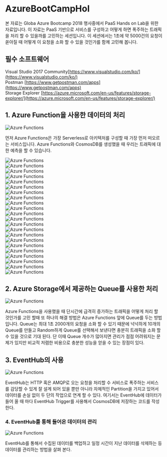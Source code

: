 # AzureBootCampHol
본 자료는 Globa Azure Bootcamp 2018 행사중에서 PaaS Hands on Lab을 위한 자료입니다. 이 자료는 PaaS 기반으로 서비스를 구성하고 어떻게 하면 폭주하는 트래픽을 처리 할 수 있을까를 고민하는 세션입니다. 
 이 세션에서는 1초에 약 5000건의 요청이 쏟아질 때 어떻게 이 요청을 소화 할 수 있을 것인가를 함께 고민해 봅니다. 

## 필수 소프트웨어

Visual Studio 2017 Community[https://www.visualstudio.com/ko/](https://www.visualstudio.com/ko/)<br>
Postman [https://www.getpostman.com/apps](https://www.getpostman.com/apps)<br>
Storage Explorer [https://azure.microsoft.com/en-us/features/storage-explorer/](https://azure.microsoft.com/en-us/features/storage-explorer/)<br>

## 1. Azure Function을 사용한 데이터의 처리
![Azure Functions](https://github.com/KoreaEva/AzureBootCampHol/blob/master/images/a1.PNG)<br>

 먼저 Azure Functions은 가장 Serverless로 아키텍처를 구성할 때 가장 먼저 떠오르는 서비스입니다. Azure Functions와 CosmosDB를 생성했을 때 우리는 트래픽에 대한 예측을 할 수 있습니다. 

![Azure Functions](https://github.com/KoreaEva/AzureBootCampHol/blob/master/images/01/0001.PNG)<br>
![Azure Functions](https://github.com/KoreaEva/AzureBootCampHol/blob/master/images/01/0002.PNG)<br>
![Azure Functions](https://github.com/KoreaEva/AzureBootCampHol/blob/master/images/01/0003.PNG)<br>
![Azure Functions](https://github.com/KoreaEva/AzureBootCampHol/blob/master/images/01/0004.PNG)<br>
![Azure Functions](https://github.com/KoreaEva/AzureBootCampHol/blob/master/images/01/0005.PNG)<br>
![Azure Functions](https://github.com/KoreaEva/AzureBootCampHol/blob/master/images/01/0006.PNG)<br>
![Azure Functions](https://github.com/KoreaEva/AzureBootCampHol/blob/master/images/01/0007.PNG)<br>
![Azure Functions](https://github.com/KoreaEva/AzureBootCampHol/blob/master/images/01/0008.PNG)<br>
![Azure Functions](https://github.com/KoreaEva/AzureBootCampHol/blob/master/images/01/0009.PNG)<br>
![Azure Functions](https://github.com/KoreaEva/AzureBootCampHol/blob/master/images/01/0010.PNG)<br>
![Azure Functions](https://github.com/KoreaEva/AzureBootCampHol/blob/master/images/01/0011.PNG)<br>
![Azure Functions](https://github.com/KoreaEva/AzureBootCampHol/blob/master/images/01/0012.PNG)<br>
![Azure Functions](https://github.com/KoreaEva/AzureBootCampHol/blob/master/images/01/0013.PNG)<br>
![Azure Functions](https://github.com/KoreaEva/AzureBootCampHol/blob/master/images/01/0014.PNG)<br>
![Azure Functions](https://github.com/KoreaEva/AzureBootCampHol/blob/master/images/01/0015.PNG)<br>
![Azure Functions](https://github.com/KoreaEva/AzureBootCampHol/blob/master/images/01/0016.PNG)<br>
![Azure Functions](https://github.com/KoreaEva/AzureBootCampHol/blob/master/images/01/0017.PNG)<br>
![Azure Functions](https://github.com/KoreaEva/AzureBootCampHol/blob/master/images/01/0018.PNG)<br>
![Azure Functions](https://github.com/KoreaEva/AzureBootCampHol/blob/master/images/01/0019.PNG)<br>
![Azure Functions](https://github.com/KoreaEva/AzureBootCampHol/blob/master/images/01/0020.PNG)<br>
![Azure Functions](https://github.com/KoreaEva/AzureBootCampHol/blob/master/images/01/0021.PNG)<br>
![Azure Functions](https://github.com/KoreaEva/AzureBootCampHol/blob/master/images/01/0022.PNG)<br>


## 2. Azure Storage에서 제공하는 Queue를 사용한 처리
![Azure Functions](https://github.com/KoreaEva/AzureBootCampHol/blob/master/images/a2.PNG)<br>

Azure Functions을 사용했을 때 단시간에 급격히 증가하는 트래픽을 어떻게 처리 할 것인가를 고민 할때 또 하나의 해결 방법은 Azure Functions 앞에 Queue를 두는 방법입니다. Queue는 최대 1초 2000개의 요청을 소화 할 수 있기 때문에 넉넉하게 10개의 Queue를 만들고 Random하게 Queue를 선택해서 보낸다면 충분히 트래픽을 소화 할 수 있을 것으로 기대 된다. 
 단 이때 Queue 개수가 많아지면 관리가 점점 어려워지는 문제가 있지만 비교적 저렴한 비용으로 충분한 성능을 얻을 수 있는 장점이 있다. 

## 3. EventHub의 사용

![Azure Functions](https://github.com/KoreaEva/AzureBootCampHol/blob/master/images/a3.PNG)<br>

EventHub는 HTTP 혹은 AMQP로 오는 요청을 처리할 수 서비스로 폭주하는 서비스를 감당할 수 있게 잘 설계 되어 있을 뿐만 아니라 자체적인 Partition을 가지고 있어서 데이터를 손실 없이 두 단의 작업으로 연계 할 수 있다. 
 여기서는 EventHub에 데이터가 들어 올 때 마다 EventHub Trigger를 사용해서 CosmosDB에 저장하는 코드를 작성한다. 

### 4. EventHub를 통해 들어온 데이터의 관리

![Azure Functions](https://github.com/KoreaEva/AzureBootCampHol/blob/master/images/a4.PNG)<br>

EventHub를 통해서 수집된 데이터를 백업하고 일정 시간이 지난 데이터를 삭제하는 등 데이터를 관리하는 방법을 살펴 본다. 